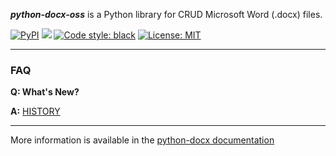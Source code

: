 **_python-docx-oss_** is a Python library for CRUD Microsoft Word (.docx) files.


<p>
    <a href="https://pypi.org/project/python-docx-oss/"><img alt="PyPI" src="https://img.shields.io/pypi/v/python-docx-oss"></a>
    <a href="https://pypi.org/project/python-docx-oss"> <img src="https://img.shields.io/pypi/pyversions/python-docx-oss.svg"/></a>
    <a href="https://github.com/psf/black"><img alt="Code style: black" src="https://img.shields.io/badge/code%20style-black-000000.svg"></a>
    <a href="https://github.com/lsaint/python-docx-oss/blob/master/LICENSE"><img alt="License: MIT" src="https://img.shields.io/badge/License-MIT-yellow.svg"></a>
</p>

---

### FAQ

**Q: What's New?**

**A:** [HISTORY](https://github.com/lsaint/python-docx-oss/blob/master/HISTORY.md)

---

More information is available in the [python-docx documentation](https://python-docx.readthedocs.org/en/latest/)
